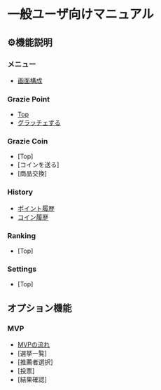 # 一般ユーザ向けマニュアル

## ⚙️機能説明

### メニュー
- [画面構成](メニュー/menu01.md)

### Grazie Point
- [Top](GraziePoint/grazie01.md)
- [グラッチェする](GraziePoint/grazie02.md)

### Grazie Coin
- [Top]
- [コインを送る]
- [商品交換]

### History
- [ポイント履歴](History/history01.md)
- [コイン履歴](History/history02.md)

### Ranking
- [Top]

### Settings
- [Top]


## オプション機能

### MVP
- [MVPの流れ](../管理者機能/オプション機能/option02.md)
- [選挙一覧]
- [推薦者選択]
- [投票]
- [結果確認]



